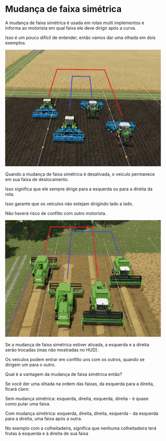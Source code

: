 # Mudança de faixa simétrica

  
  
A mudança de faixa simétrica é usada em rotas multi implementos e informa ao motorista em qual faixa ele deve dirigir após a curva.  
  
Isso é um pouco difícil de entender, então vamos dar uma olhada em dois exemplos.  
  


![Image](../assets/images/regularchange_0_0_1020_765.png)

  
  
Quando a mudança de faixa simétrica é desativada, o veículo permanece em sua faixa de deslocamento.  
  
Isso significa que ele sempre dirige para a esquerda ou para a direita da rota.  
  
Isso garante que os veículos não estejam dirigindo lado a lado.  
  
Não haverá risco de conflito com outro motorista.  
  


![Image](../assets/images/symetricchange_0_0_1020_765.png)

  
  
Se a mudança de faixa simétrica estiver ativada, a esquerda e a direita serão trocadas (mas não mostradas no HUD).  
  
Os veículos podem entrar em conflito uns com os outros, quando se dirigem um para o outro.  
  
Qual é a vantagem da mudança de faixa simétrica então?  
  
Se você der uma olhada na ordem das faixas, da esquerda para a direita, ficará claro:  
  
Sem mudança simétrica: esquerda, direita, esquerda, direita - é quase como pular uma faixa.  
  
Com mudança simétrica: esquerda, direita, direita, esquerda - da esquerda para a direita, uma faixa após a outra.  
  
No exemplo com a colheitadeira, significa que nenhuma colheitadeira terá frutas à esquerda e à direita de sua faixa  
  


